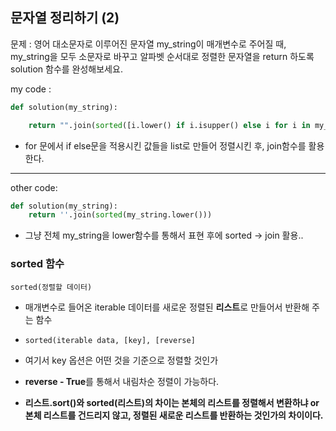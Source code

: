 ## 문자열 정리하기 (2)

문제 : 영어 대소문자로 이루어진 문자열 my_string이 매개변수로 주어질 때, my_string을 모두 소문자로 바꾸고 알파벳 순서대로 정렬한 문자열을 return 하도록 solution 함수를 완성해보세요.

my code :

```python
def solution(my_string):

    return "".join(sorted([i.lower() if i.isupper() else i for i in my_string]))
```

- for 문에서 if else문을 적용시킨 값들을
  list로 만들어 정렬시킨 후, join함수를 활용한다.

---

other code:

```python
def solution(my_string):
    return ''.join(sorted(my_string.lower()))
```

- 그냥 전체 my_string을 lower함수를 통해서 표현 후에 sorted -> join 활용..

### sorted 함수

`sorted(정렬할 데이터)`

- 매개변수로 들어온 iterable 데이터를 새로운 정렬된 **리스트**로 만들어서 반환해 주는 함수

- `sorted(iterable data, [key], [reverse]`
- 여기서 key 옵션은 어떤 것을 기준으로 정렬할 것인가
- **reverse - True**를 통해서 내림차순 정렬이 가능하다.

- **리스트.sort()와 sorted(리스트)의 차이는 본체의 리스트를 정렬해서 변환하냐 or 본체 리스트를 건드리지 않고, 정렬된 새로운 리스트를 반환하는 것인가의 차이이다.**
